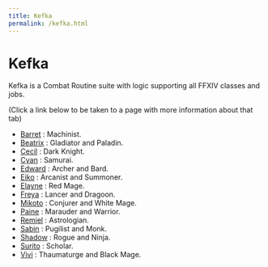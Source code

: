 ```yaml
---
title: Kefka
permalink: /kefka.html
---
```


# Kefka

Kefka is a Combat Routine suite with logic supporting all FFXIV classes and jobs. 

(Click a link below to be taken to a page with more information about that tab)

- [Barret](/Omnicode/kefka/barret.html) : Machinist.
- [Beatrix](/Omnicode/kefka/beatrix.html) : Gladiator and Paladin.
- [Cecil](/Omnicode/kefka/cecil.html) : Dark Knight.
- [Cyan](/Omnicode/kefka/cyan.html) : Samurai.
- [Edward](/Omnicode/kefka/edward.html) : Archer and Bard.
- [Eiko](/Omnicode/kefka/eiko.html) : Arcanist and Summoner.
- [Elayne](/Omnicode/kefka/elayne.html) : Red Mage.
- [Freya](/Omnicode/kefka/freya.html) : Lancer and Dragoon. 
- [Mikoto](/Omnicode/kefka/mikoto.html) : Conjurer and White Mage.
- [Paine](/Omnicode/kefka/paine.html) : Marauder and Warrior.
- [Remiel](/Omnicode/kefka/remiel.html) : Astrologian.
- [Sabin](/Omnicode/kefka/sabin.html) : Pugilist and Monk.
- [Shadow](/Omnicode/kefka/shadow.html) : Rogue and Ninja.
- [Surito](/Omnicode/kefka/surito.html) : Scholar.
- [Vivi](/Omnicode/kefka/vivi.html) : Thaumaturge and Black Mage.